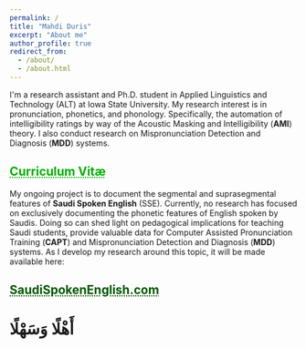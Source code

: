 ```yaml
---
permalink: /
title: "Mahdi Duris"
excerpt: "About me"
author_profile: true
redirect_from: 
  - /about/
  - /about.html
---
```


I'm a research assistant and Ph.D. student in Applied Linguistics and Technology (ALT) at Iowa State University. My research interest is in pronunciation, phonetics, and phonology. Specifically, the automation of intelligibility ratings by way of the Acoustic Masking and Intelligibility (**AMI**) theory. I also conduct research on Mispronunciation Detection and Diagnosis (**MDD**) systems.<br/>
## <a href="https://mahdiduris.github.io/files/MDuris_CVApr2022.pdf" target="_blank" style="text-align: center; color: #00ad00; text-decoration: underline;text-decoration-style: dotted;">Curriculum Vitæ</a><br/>

My ongoing project is to document the segmental and suprasegmental features of **Saudi Spoken English** (SSE). Currently, no research has focused on exclusively documenting the phonetic features of English spoken by Saudis. Doing so can shed light on pedagogical implications for teaching Saudi students, provide valuable data for Computer Assisted Pronunciation Training (**CAPT**) and Mispronunciation Detection and Diagnosis (**MDD**) systems. As I develop my research around this topic, it will be made available here:<br/>
## <a href="https://saudispokenenglish.com" target="_blank" style="text-align: center; color: #005700; text-decoration: underline;text-decoration-style: dotted;">SaudiSpokenEnglish.com</a>

# أَهْلًا وَسَهْلًا
